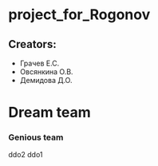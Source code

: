 # project_for_Rogonov
## Creators:
* Грачев Е.С.
* Овсянкина О.В.
* Демидова Д.О.

# Dream team
### Genious team 


ddo2
ddo1